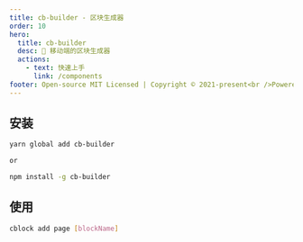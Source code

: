 ```yaml
---
title: cb-builder - 区块生成器
order: 10
hero:
  title: cb-builder
  desc: 📖 移动端的区块生成器
  actions:
    - text: 快速上手
      link: /components
footer: Open-source MIT Licensed | Copyright © 2021-present<br />Powered by hang1017
---
```


## 安装

```bash
yarn global add cb-builder

or

npm install -g cb-builder
```

## 使用

```bash
cblock add page [blockName]
```
